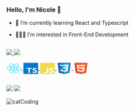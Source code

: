 ### Hello, I'm Nicole  👋  

- 🌱 I’m currently learning React and Typescript
- 🙋🏽‍♀️ I’m interested in Front-End Development 

  ##

 <div>
  <a href="https://github.com/nicole-pimenta">
  <img height="180em" src="https://github-readme-stats.vercel.app/api?username=nicole-pimenta&show_icons=true&theme=dracula&include_all_commits=true&count_private=true"/>
  <img height="180em" src="https://github-readme-stats.vercel.app/api/top-langs/?username=nicole-pimenta&layout=compact&langs_count=7&theme=dracula"/>
</div> 
  
  <div style="display: inline_block"><br>
   <img align="center" alt="React" height="30" width="40" src="https://raw.githubusercontent.com/devicons/devicon/master/icons/react/react-original.svg">
   <img align="center" alt="Ts" height="30" width="40" src="https://raw.githubusercontent.com/devicons/devicon/master/icons/typescript/typescript-plain.svg">
  <img align="center" alt="Js" height="30" width="40" src="https://raw.githubusercontent.com/devicons/devicon/master/icons/javascript/javascript-plain.svg">
 <img align="center" alt="CSS" height="30" width="40" src="https://raw.githubusercontent.com/devicons/devicon/master/icons/css3/css3-original.svg">
  <img align="center" alt="HTML" height="30" width="40" src="https://raw.githubusercontent.com/devicons/devicon/master/icons/html5/html5-original.svg">
 
</div> 

  ##
<div> 

  <a href="https://www.linkedin.com/in/nicole-pimenta/" target="_blank" ><img src="https://img.shields.io/badge/-LinkedIn-%230077B5?style=for-the-badge&logo=linkedin&logoColor=white" target="_blank"></a> 
  <a href = "mailto:n.alcantara07@gmail.com"><img src="https://img.shields.io/badge/-Gmail-%23333?style=for-the-badge&logo=gmail&logoColor=white" target="_blank"></a> 
 
</div>  
  <div> 
     <img  align = "center"  alt ="catCoding" src = "https://camo.githubusercontent.com/8a0f84184f42bfa158b242b4561e4f7ce17183cc4684258fa3eb33993ca0dc63/68747470733a2f2f6d656469612e67697068792e636f6d2f6d656469612f756c6534766863593178454b512f67697068792e676966" height: "30" width="150" >
  </div>
  
  



